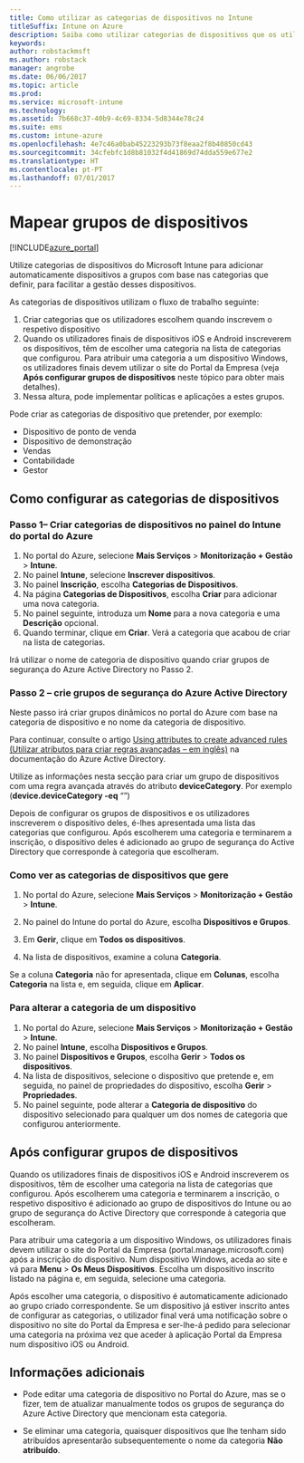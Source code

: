 ```yaml
---
title: Como utilizar as categorias de dispositivos no Intune
titleSuffix: Intune on Azure
description: Saiba como utilizar categorias de dispositivos que os utilizadores podem escolher quando inscrevem os dispositivos deles no Intune."
keywords: 
author: robstackmsft
ms.author: robstack
manager: angrobe
ms.date: 06/06/2017
ms.topic: article
ms.prod: 
ms.service: microsoft-intune
ms.technology: 
ms.assetid: 7b668c37-40b9-4c69-8334-5d8344e78c24
ms.suite: ems
ms.custom: intune-azure
ms.openlocfilehash: 4e7c46a0bab45223293b73f8eaa2f8b40850cd43
ms.sourcegitcommit: 34cfebfc1d8b81032f4d41869d74dda559e677e2
ms.translationtype: HT
ms.contentlocale: pt-PT
ms.lasthandoff: 07/01/2017
---
```

# <a name="map-device-groups"></a>Mapear grupos de dispositivos


[!INCLUDE[azure_portal](./includes/azure_portal.md)]

Utilize categorias de dispositivos do Microsoft Intune para adicionar automaticamente dispositivos a grupos com base nas categorias que definir, para facilitar a gestão desses dispositivos.

As categorias de dispositivos utilizam o fluxo de trabalho seguinte:
1. Criar categorias que os utilizadores escolhem quando inscrevem o respetivo dispositivo
3. Quando os utilizadores finais de dispositivos iOS e Android inscreverem os dispositivos, têm de escolher uma categoria na lista de categorias que configurou. Para atribuir uma categoria a um dispositivo Windows, os utilizadores finais devem utilizar o site do Portal da Empresa (veja **Após configurar grupos de dispositivos** neste tópico para obter mais detalhes).
4. Nessa altura, pode implementar políticas e aplicações a estes grupos.

Pode criar as categorias de dispositivo que pretender, por exemplo:
- Dispositivo de ponto de venda
- Dispositivo de demonstração
- Vendas
- Contabilidade
- Gestor

## <a name="how-to-configure-device-categories"></a>Como configurar as categorias de dispositivos

### <a name="step-1---create-device-categories-in-the-intune-blade-of-the-azure-portal"></a>Passo 1– Criar categorias de dispositivos no painel do Intune do portal do Azure
1. No portal do Azure, selecione **Mais Serviços** > **Monitorização + Gestão** > **Intune**.
3. No painel **Intune**, selecione **Inscrever dispositivos**.
3. No painel **Inscrição**, escolha **Categorias de Dispositivos**.
4. Na página **Categorias de Dispositivos**, escolha **Criar** para adicionar uma nova categoria.
5. No painel seguinte, introduza um **Nome** para a nova categoria e uma **Descrição** opcional.
6. Quando terminar, clique em **Criar**. Verá a categoria que acabou de criar na lista de categorias.

Irá utilizar o nome de categoria de dispositivo quando criar grupos de segurança do Azure Active Directory no Passo 2.

### <a name="step-2---create-azure-active-directory-security-groups"></a>Passo 2 – crie grupos de segurança do Azure Active Directory
Neste passo irá criar grupos dinâmicos no portal do Azure com base na categoria de dispositivo e no nome da categoria de dispositivo.

Para continuar, consulte o artigo [Using attributes to create advanced rules (Utilizar atributos para criar regras avançadas – em inglês)](https://azure.microsoft.com/documentation/articles/active-directory-accessmanagement-groups-with-advanced-rules/#using-attributes-to-create-rules-for-device-objects) na documentação do Azure Active Directory. 

Utilize as informações nesta secção para criar um grupo de dispositivos com uma regra avançada através do atributo **deviceCategory**. Por exemplo (**device.deviceCategory -eq** “*<the device category name you got from the Intune portal>*”)

Depois de configurar os grupos de dispositivos e os utilizadores inscreverem o dispositivo deles, é-lhes apresentada uma lista das categorias que configurou. Após escolherem uma categoria e terminarem a inscrição, o dispositivo deles é adicionado ao grupo de segurança do Active Directory que corresponde à categoria que escolheram.

### <a name="how-to-view-the-categories-of-devices-you-manage"></a>Como ver as categorias de dispositivos que gere

1.  No portal do Azure, selecione **Mais Serviços** > **Monitorização + Gestão** > **Intune**.

2. No painel do Intune do portal do Azure, escolha **Dispositivos e Grupos**.

3.  Em **Gerir**, clique em **Todos os dispositivos**.

4.  Na lista de dispositivos, examine a coluna **Categoria**.

Se a coluna **Categoria** não for apresentada, clique em **Colunas**, escolha **Categoria** na lista e, em seguida, clique em **Aplicar**.

### <a name="to-change-the-category-of-a-device"></a>Para alterar a categoria de um dispositivo

1. No portal do Azure, selecione **Mais Serviços** > **Monitorização + Gestão** > **Intune**.
3. No painel **Intune**, escolha **Dispositivos e Grupos**.
4. No painel **Dispositivos e Grupos**, escolha **Gerir** > **Todos os dispositivos**.
5. Na lista de dispositivos, selecione o dispositivo que pretende e, em seguida, no painel de propriedades do dispositivo, escolha **Gerir** > **Propriedades**.
6. No painel seguinte, pode alterar a **Categoria de dispositivo** do dispositivo selecionado para qualquer um dos nomes de categoria que configurou anteriormente.

## <a name="after-you-configure-device-groups"></a>Após configurar grupos de dispositivos

Quando os utilizadores finais de dispositivos iOS e Android inscreverem os dispositivos, têm de escolher uma categoria na lista de categorias que configurou. Após escolherem uma categoria e terminarem a inscrição, o respetivo dispositivo é adicionado ao grupo de dispositivos do Intune ou ao grupo de segurança do Active Directory que corresponde à categoria que escolheram.

Para atribuir uma categoria a um dispositivo Windows, os utilizadores finais devem utilizar o site do Portal da Empresa (portal.manage.microsoft.com) após a inscrição do dispositivo. Num dispositivo Windows, aceda ao site e vá para **Menu** > **Os Meus Dispositivos**. Escolha um dispositivo inscrito listado na página e, em seguida, selecione uma categoria. 

Após escolher uma categoria, o dispositivo é automaticamente adicionado ao grupo criado correspondente. Se um dispositivo já estiver inscrito antes de configurar as categorias, o utilizador final verá uma notificação sobre o dispositivo no site do Portal da Empresa e ser-lhe-á pedido para selecionar uma categoria na próxima vez que aceder à aplicação Portal da Empresa num dispositivo iOS ou Android.

## <a name="further-information"></a>Informações adicionais
- Pode editar uma categoria de dispositivo no Portal do Azure, mas se o fizer, tem de atualizar manualmente todos os grupos de segurança do Azure Active Directory que mencionam esta categoria.

- Se eliminar uma categoria, quaisquer dispositivos que lhe tenham sido atribuídos apresentarão subsequentemente o nome da categoria **Não atribuído**.


